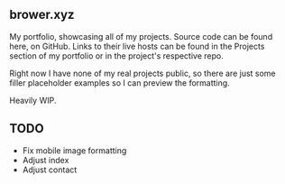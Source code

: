 ## brower.xyz

My portfolio, showcasing all of my projects. Source code can be found here, on GitHub. Links to their live hosts can be found in the Projects section of my portfolio or in the project's respective repo.

Right now I have none of my real projects public, so there are just some filler placeholder examples so I can preview the formatting.

Heavily WIP.

## TODO
* Fix mobile image formatting
* Adjust index
* Adjust contact


